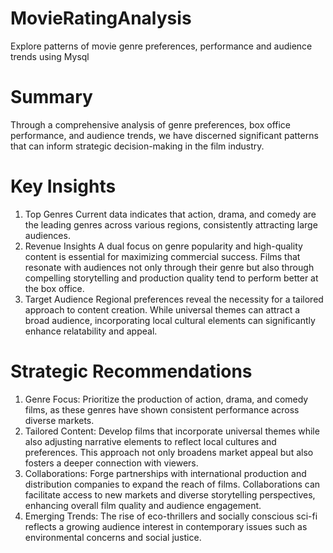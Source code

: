 # MovieRatingAnalysis
Explore patterns of movie genre preferences, performance and audience trends using Mysql

# Summary
Through a comprehensive analysis of genre preferences, box office performance, and audience trends, we have discerned significant patterns that can inform strategic decision-making in the film industry.

# Key Insights
1. Top Genres
Current data indicates that action, drama, and comedy are the leading genres across various regions, consistently attracting large audiences.
2. Revenue Insights
A dual focus on genre popularity and high-quality content is essential for maximizing commercial success. Films that resonate with audiences not only through their genre but also through compelling storytelling and production quality tend to perform better at the box office.
3. Target Audience
Regional preferences reveal the necessity for a tailored approach to content creation. While universal themes can attract a broad audience, incorporating local cultural elements can significantly enhance relatability and appeal.
  
# Strategic Recommendations
1. Genre Focus: Prioritize the production of action, drama, and comedy films, as these genres have shown consistent performance across diverse markets.
2. Tailored Content: Develop films that incorporate universal themes while also adjusting narrative elements to reflect local cultures and preferences. This approach not only broadens market appeal but also fosters a deeper connection with viewers.
3. Collaborations: Forge partnerships with international production and distribution companies to expand the reach of films. Collaborations can facilitate access to new markets and diverse storytelling perspectives, enhancing overall film quality and audience engagement.
4. Emerging Trends: The rise of eco-thrillers and socially conscious sci-fi reflects a growing audience interest in contemporary issues such as environmental concerns and social justice.

